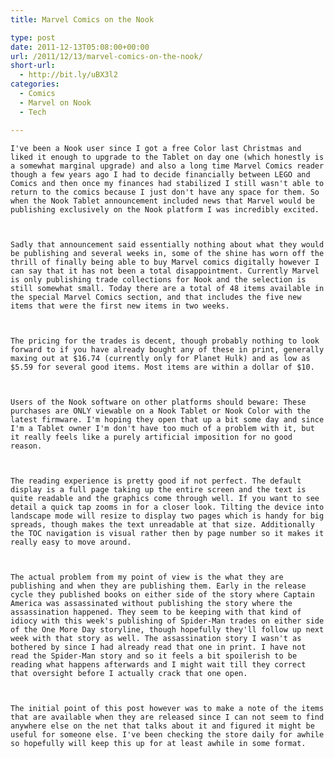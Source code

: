 ```yaml
---
title: Marvel Comics on the Nook

type: post
date: 2011-12-13T05:08:00+00:00
url: /2011/12/13/marvel-comics-on-the-nook/
short-url:
  - http://bit.ly/uBX3l2
categories:
  - Comics
  - Marvel on Nook
  - Tech

---
```

    I've been a Nook user since I got a free Color last Christmas and liked it enough to upgrade to the Tablet on day one (which honestly is a somewhat marginal upgrade) and also a long time Marvel Comics reader though a few years ago I had to decide financially between LEGO and Comics and then once my finances had stabilized I still wasn't able to return to the comics because I just don't have any space for them. So when the Nook Tablet announcement included news that Marvel would be publishing exclusively on the Nook platform I was incredibly excited.
  
  
  
    Sadly that announcement said essentially nothing about what they would be publishing and several weeks in, some of the shine has worn off the thrill of finally being able to buy Marvel comics digitally however I can say that it has not been a total disappointment. Currently Marvel is only publishing trade collections for Nook and the selection is still somewhat small. Today there are a total of 48 items available in the special Marvel Comics section, and that includes the five new items that were the first new items in two weeks.
  
  
  
    The pricing for the trades is decent, though probably nothing to look forward to if you have already bought any of these in print, generally maxing out at $16.74 (currently only for Planet Hulk) and as low as $5.59 for several good items. Most items are within a dollar of $10.
  
  
  
    Users of the Nook software on other platforms should beware: These purchases are ONLY viewable on a Nook Tablet or Nook Color with the latest firmware. I'm hoping they open that up a bit some day and since I'm a Tablet owner I'm don't have too much of a problem with it, but it really feels like a purely artificial imposition for no good reason.
  
  
  
    The reading experience is pretty good if not perfect. The default display is a full page taking up the entire screen and the text is quite readable and the graphics come through well. If you want to see detail a quick tap zooms in for a closer look. Tilting the device into landscape mode will resize to display two pages which is handy for big spreads, though makes the text unreadable at that size. Additionally the TOC navigation is visual rather then by page number so it makes it really easy to move around.
  
  
  
    The actual problem from my point of view is the what they are publishing and when they are publishing them. Early in the release cycle they published books on either side of the story where Captain America was assassinated without publishing the story where the assassination happened. They seem to be keeping with that kind of idiocy with this week's publishing of Spider-Man trades on either side of the One More Day storyline, though hopefully they'll follow up next week with that story as well. The assassination story I wasn't as bothered by since I had already read that one in print. I have not read the Spider-Man story and so it feels a bit spoilerish to be reading what happens afterwards and I might wait till they correct that oversight before I actually crack that one open.
  
  
  
    The initial point of this post however was to make a note of the items that are available when they are released since I can not seem to find anywhere else on the net that talks about it and figured it might be useful for someone else. I've been checking the store daily for awhile so hopefully will keep this up for at least awhile in some format.
  
